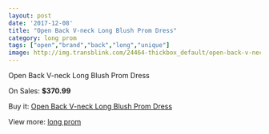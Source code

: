 ```yaml
---
layout: post
date: '2017-12-08'
title: "Open Back V-neck Long Blush Prom Dress"
category: long prom
tags: ["open","brand","back","long","unique"]
image: http://img.transblink.com/24464-thickbox_default/open-back-v-neck-long-blush-prom-dress.jpg
---
```

Open Back V-neck Long Blush Prom Dress

On Sales: **$370.99**
<a href="https://www.transblink.com/en/long-prom/7732-open-back-v-neck-long-blush-prom-dress.html"><amp-img layout="responsive" width="600" height="600" src="//img.transblink.com/24464-thickbox_default/open-back-v-neck-long-blush-prom-dress.jpg" alt="Open Back V-neck Long Blush Prom Dress 0" /></a>
<a href="https://www.transblink.com/en/long-prom/7732-open-back-v-neck-long-blush-prom-dress.html"><amp-img layout="responsive" width="600" height="600" src="//img.transblink.com/24468-thickbox_default/open-back-v-neck-long-blush-prom-dress.jpg" alt="Open Back V-neck Long Blush Prom Dress 1" /></a>
<a href="https://www.transblink.com/en/long-prom/7732-open-back-v-neck-long-blush-prom-dress.html"><amp-img layout="responsive" width="600" height="600" src="//img.transblink.com/24467-thickbox_default/open-back-v-neck-long-blush-prom-dress.jpg" alt="Open Back V-neck Long Blush Prom Dress 2" /></a>
<a href="https://www.transblink.com/en/long-prom/7732-open-back-v-neck-long-blush-prom-dress.html"><amp-img layout="responsive" width="600" height="600" src="//img.transblink.com/24466-thickbox_default/open-back-v-neck-long-blush-prom-dress.jpg" alt="Open Back V-neck Long Blush Prom Dress 3" /></a>
<a href="https://www.transblink.com/en/long-prom/7732-open-back-v-neck-long-blush-prom-dress.html"><amp-img layout="responsive" width="600" height="600" src="//img.transblink.com/24465-thickbox_default/open-back-v-neck-long-blush-prom-dress.jpg" alt="Open Back V-neck Long Blush Prom Dress 4" /></a>

Buy it: [Open Back V-neck Long Blush Prom Dress](https://www.transblink.com/en/long-prom/7732-open-back-v-neck-long-blush-prom-dress.html "Open Back V-neck Long Blush Prom Dress")

View more: [long prom](https://www.transblink.com/en/58-long-prom "long prom")